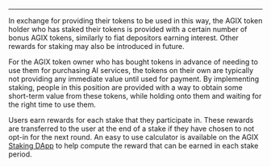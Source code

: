 <!-- ---
# Page settings
layout: default
keywords: staking, ethereum
comments: false
title: Ethereum stake reward
description: Ethereum stake reward

# Micro navigation
micro_nav: true -->
---

In exchange for providing their tokens to be used in this way, the AGIX token holder who has staked their tokens is provided with a certain number of bonus AGIX tokens, similarly to fiat depositors earning interest. Other rewards for staking may also be introduced in future.

For the AGIX token owner who has bought tokens in advance of needing to use them for purchasing AI services, the tokens on their own are typically not providing any immediate value until used for payment. By implementing staking, people in this position are provided with a way to obtain some short-term value from these tokens, while holding onto them and waiting for the right time to use them.

Users earn rewards for each stake that they participate in. These rewards are transferred to the user at the end of a stake if they have chosen to not opt-in for the next round. An easy to use calculator is available on the AGIX <a href="https://staking.singularitynet.io" target="_blank">Staking DApp</a> to help compute the reward that can be earned in each stake period.
